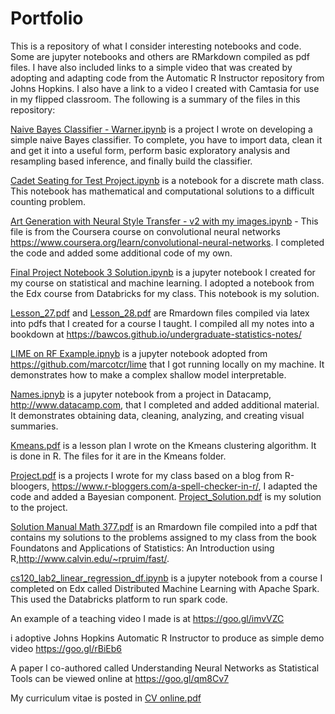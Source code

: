 # Portfolio

This is a repository of what I consider interesting notebooks and code.  Some are jupyter notebooks and others are RMarkdown compiled as pdf files.  I have also included links to a simple video that was created by adopting and adapting code from the Automatic R Instructor repository from Johns Hopkins.  I also have a link to a video I created with Camtasia for use in my flipped classroom.  The following is a summary of the files in this repository:

[Naive Bayes Classifier - Warner.ipynb](https://github.com/BawCOS/Portfolio/blob/master/Naive%20Bayes%20Classifier%20-%20Warner.ipynb) is a project I wrote on developing a simple naive Bayes classifier. To complete, you have to import data, clean it and get it into a useful form, perform basic exploratory analysis and resampling based inference, and finally build the classifier. 

[Cadet Seating for Test Project.ipynb](https://github.com/BawCOS/Portfolio/blob/master/Cadet%20Seating%20for%20Test%20Project.ipynb) is a notebook for a discrete math class. This notebook has mathematical and computational solutions to a difficult counting problem.

[Art Generation with Neural Style Transfer - v2 with my images.ipynb](https://github.com/BawCOS/Portfolio/blob/master/Art%20Generation%20with%20Neural%20Style%20Transfer%20-%20v2%20with%20my%20images.ipynb) - This file is from the Coursera course on convolutional neural networks https://www.coursera.org/learn/convolutional-neural-networks. I completed the code and added some additional code of my own.

[Final Project Notebook 3 Solution.ipynb](https://github.com/BawCOS/Portfolio/blob/master/Final%20Project%20Notebook%203%20Solution.ipynb) is a jupyter notebook I created for my course on statistical and machine learning.  I adopted a notebook from the Edx course from Databricks for my class.  This notebook is my solution.

[Lesson_27.pdf](https://github.com/BawCOS/Portfolio/blob/master/Lesson_27.pdf) and [Lesson_28.pdf](https://github.com/BawCOS/Portfolio/blob/master/Lesson_28.pdf) are Rmardown files compiled via latex into pdfs that I created for a course I taught.  I compiled all my notes into a bookdown at https://bawcos.github.io/undergraduate-statistics-notes/

[LIME on RF Example.ipnyb](https://github.com/BawCOS/Portfolio/blob/master/Lime%20on%20RF%20Example.ipynb) is a jupyter notebook adopted from https://github.com/marcotcr/lime that I got running locally on my machine.  It demonstrates how to make a complex shallow model interpretable. 

[Names.ipnyb](https://github.com/BawCOS/Portfolio/blob/master/Names.ipynb) is a jupyter notebook from a project in Datacamp, http://www.datacamp.com, that I completed and added additional material.  It demonstrates obtaining data, cleaning, analyzing, and creating visual summaries.

[Kmeans.pdf](https://github.com/BawCOS/Portfolio/blob/master/Kmeans.pdf) is a lesson plan I wrote on the Kmeans clustering algorithm. It is done in R. The files for it are in the Kmeans folder.

[Project.pdf](https://github.com/BawCOS/Portfolio/blob/master/Project.pdf) is a projects I wrote for my class based on a blog from R-bloogers, https://www.r-bloggers.com/a-spell-checker-in-r/, I adapted the code and added a Bayesian component. [Project_Solution.pdf](https://github.com/BawCOS/Portfolio/blob/master/Project_Solution.pdf) is my solution to the project.

[Solution Manual Math 377.pdf](https://github.com/BawCOS/Portfolio/blob/master/Solution%20Manual%20Math%20377.pdf) is an Rmardown file compiled into a pdf that contains my solutions to the problems assigned to my class from the book Foundatons and Applications of Statistics: An Introduction using R,http://www.calvin.edu/~rpruim/fast/.

[cs120_lab2_linear_regression_df.ipynb](https://github.com/BawCOS/Portfolio/blob/master/cs120_lab2_linear_regression_df.ipynb) is a jupyter notebook from a course I completed on Edx called Distributed Machine Learning with Apache Spark.  This used the Databricks platform to run spark code.

An example of a teaching video I made is at https://goo.gl/imvVZC 

i adoptive Johns Hopkins Automatic R Instructor to produce as simple demo video https://goo.gl/rBiEb6

A paper I co-authored called Understanding Neural Networks as Statistical Tools can be viewed online at https://goo.gl/qm8Cv7 

My curriculum vitae is posted in [CV online.pdf](https://github.com/BawCOS/Portfolio/blob/master/CV%20Online.pdf)
